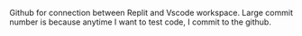 Github for connection between Replit and Vscode workspace.
Large commit number is because anytime I want to test code, I commit to the github.
